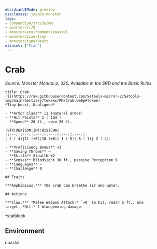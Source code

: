 ```yaml
---
obsidianUIMode: preview
cssclasses: json5e-monster
tags:
- compendium/src/5e/mm
- monster/cr/0
- monster/environment/coastal
- monster/size/tiny
- monster/type/beast
aliases: ["Crab"]
---
```

# Crab
*Source: Monster Manual p. 320. Available in the SRD and the Basic Rules.*  

```ad-statblock
title: Crab
![](https://raw.githubusercontent.com/5etools-mirror-2/5etools-img/main/bestiary/tokens/MM/Crab.webp#token)
*Tiny beast, Unaligned*

- **Armor Class** 11 (natural armor)
- **Hit Points** 2 (`1d4`)
- **Speed** 20 ft., swim 20 ft.

|STR|DEX|CON|INT|WIS|CHA|
|:---:|:---:|:---:|:---:|:---:|:---:|
| 2 (-4)|11 (+0)|10 (+0)| 1 (-5)| 8 (-1)| 2 (-4)|

- **Proficiency Bonus** +2
- **Saving Throws** ⏤
- **Skills** Stealth +2
- **Senses** blindsight 30 ft., passive Perception 9
- **Languages** —
- **Challenge** 0

## Traits

***Amphibious.*** The crab can breathe air and water.

## Actions

***Claw.*** *Melee Weapon Attack:* `+0` to hit, reach 5 ft., one target. *Hit:* 1 bludgeoning damage.
```
^statblock

## Environment

coastal